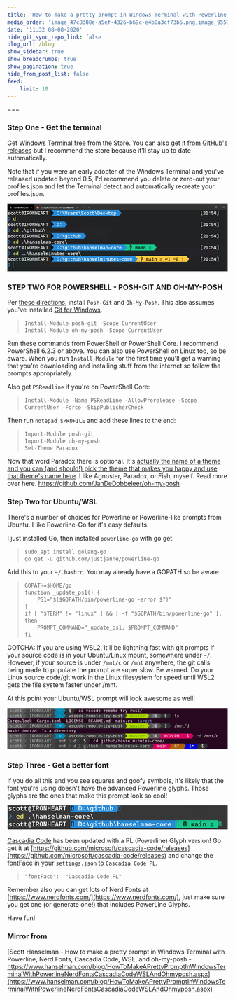 ```yaml
---
title: 'How to make a pretty prompt in Windows Terminal with Powerline, Nerd Fonts, Cascadia Code, WSL, and oh-my-posh'
media_order: 'image_47c8388e-a5ef-4326-b69c-e4b0a3cf73b5.png,image_95572f40-e422-4f1d-b8ef-a038e37d08e4.png,image_e2447ddd-416e-4036-9584-e728455e6d9d.png'
date: '11:32 08-08-2020'
hide_git_sync_repo_link: false
blog_url: /blog
show_sidebar: true
show_breadcrumbs: true
show_pagination: true
hide_from_post_list: false
feed:
    limit: 10
---
```


===

### Step One - Get the terminal

Get [Windows Terminal](https://www.microsoft.com/en-us/p/windows-terminal-preview/9n0dx20hk701?WT.mc_id=-blog-scottha) free from the Store. You can also [get it from GitHub's releases](https://github.com/Microsoft/Terminal?WT.mc_id=-blog-scottha) but I recommend the store because it'll stay up to date automatically.

Note that if you were an early adopter of the Windows Terminal and you've released updated beyond 0.5, I'd recommend you delete or zero-out your profiles.json and let the Terminal detect and automatically recreate your profiles.json.

![](image_e2447ddd-416e-4036-9584-e728455e6d9d.png)

### STEP TWO FOR POWERSHELL - POSH-GIT AND OH-MY-POSH

Per [these directions](https://github.com/JanDeDobbeleer/oh-my-posh), install `Posh-Git` and `Oh-My-Posh`. This also assumes you've installed [Git for Windows](https://git-scm.com/downloads).

>     Install-Module posh-git -Scope CurrentUser
>     Install-Module oh-my-posh -Scope CurrentUser

Run these commands from PowerShell or PowerShell Core. I recommend PowerShell 6.2.3 or above. You can also use PowerShell on Linux too, so be aware. When you run `Install-Module` for the first time you'll get a warning that you're downloading and installing stuff from the internet so follow the prompts appropriately.

Also get `PSReadline` if you're on PowerShell Core:

>     Install-Module -Name PSReadLine -AllowPrerelease -Scope CurrentUser -Force -SkipPublisherCheck

Then run `notepad $PROFILE` and add these lines to the end:

>     Import-Module posh-git
>     Import-Module oh-my-posh
>     Set-Theme Paradox

Now that word Paradox there is optional. It's [actually the name of a theme and you can (and should!) pick the theme that makes you happy and use that theme's name here](https://github.com/JanDeDobbeleer/oh-my-posh?WT.mc_id=-blog-scottha#themes). I like Agnoster, Paradox, or Fish, myself. Read more over here. https://github.com/JanDeDobbeleer/oh-my-posh

### Step Two for Ubuntu/WSL
There's a number of choices for Powerline or Powerline-like prompts from Ubuntu. I like Powerline-Go for it's easy defaults.

I just installed Go, then installed `powerline-go` with go get.

>     sudo apt install golang-go
>     go get -u github.com/justjanne/powerline-go

Add this to your `~/.bashrc`. You may already have a GOPATH so be aware.

>     GOPATH=$HOME/go
>     function _update_ps1() {
>         PS1="$($GOPATH/bin/powerline-go -error $?)"
>     }
>     if [ "$TERM" != "linux" ] && [ -f "$GOPATH/bin/powerline-go" ]; then
>         PROMPT_COMMAND="_update_ps1; $PROMPT_COMMAND"
>     fi

GOTCHA: If you are using WSL2, it'll be lightning fast with git prompts if your source code is in your Ubuntu/Linux mount, somewhere under `~/`. However, if your source is under `/mnt/c` or `/mnt` anywhere, the git calls being made to populate the prompt are super slow. Be warned. Do your Linux source code/git work in the Linux filesystem for speed until WSL2 gets the file system faster under /mnt.

At this point your Ubuntu/WSL prompt will look awesome as well!

![](image_95572f40-e422-4f1d-b8ef-a038e37d08e4.png)

### Step Three - Get a better font

If you do all this and you see squares and goofy symbols, it's likely that the font you're using doesn't have the advanced Powerline glyphs. Those glyphs are the ones that make this prompt look so cool!

![](image_47c8388e-a5ef-4326-b69c-e4b0a3cf73b5.png)

[Cascadia Code](https://github.com/microsoft/cascadia-code/releases) has been updated with a PL (Powerline) Glyph version! Go get it at [https://github.com/microsoft/cascadia-code/releases](https://github.com/microsoft/cascadia-code/releases) and change the fontFace in your `settings.json` to `Cascadia Code PL`.

>     "fontFace":  "Cascadia Code PL"

Remember also you can get lots of Nerd Fonts at [https://www.nerdfonts.com/](https://www.nerdfonts.com/), just make sure you get one (or generate one!) that includes PowerLine Glyphs.

Have fun!


### Mirror from
[Scott Hanselman - How to make a pretty prompt in Windows Terminal with Powerline, Nerd Fonts, Cascadia Code, WSL, and oh-my-posh - https://www.hanselman.com/blog/HowToMakeAPrettyPromptInWindowsTerminalWithPowerlineNerdFontsCascadiaCodeWSLAndOhmyposh.aspx](https://www.hanselman.com/blog/HowToMakeAPrettyPromptInWindowsTerminalWithPowerlineNerdFontsCascadiaCodeWSLAndOhmyposh.aspx)
